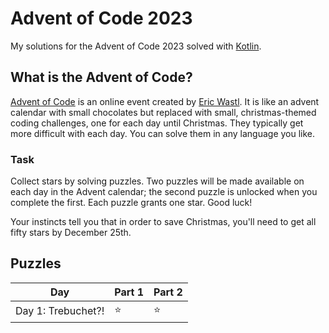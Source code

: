 # Advent of Code 2023

My solutions for the Advent of Code 2023 solved with [Kotlin](https://kotlinlang.org/).

## What is the Advent of Code?

[Advent of Code](https://adventofcode.com/2021) is an online event created
by [Eric Wastl](https://twitter.com/ericwastl). It is like an advent calendar with small chocolates but replaced with
small, christmas-themed coding challenges, one for each day until Christmas. They typically get more difficult with each
day. You can solve them in any language you like.

### Task

Collect stars by solving puzzles. Two puzzles will be made available on each day in the Advent calendar; the second
puzzle is unlocked when you complete the first. Each puzzle grants one star. Good luck!

Your instincts tell you that in order to save Christmas, you'll need to get all fifty stars by December 25th.

## Puzzles

| Day                | Part 1 | Part 2 |
|--------------------|--------|--------|
| Day 1: Trebuchet?! | ⭐      | ⭐      |
